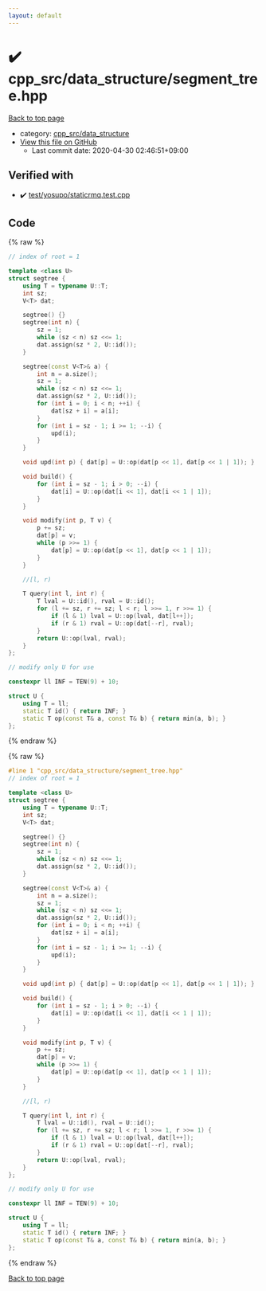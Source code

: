 ```yaml
---
layout: default
---
```


<!-- mathjax config similar to math.stackexchange -->
<script type="text/javascript" async
  src="https://cdnjs.cloudflare.com/ajax/libs/mathjax/2.7.5/MathJax.js?config=TeX-MML-AM_CHTML">
</script>
<script type="text/x-mathjax-config">
  MathJax.Hub.Config({
    TeX: { equationNumbers: { autoNumber: "AMS" }},
    tex2jax: {
      inlineMath: [ ['$','$'] ],
      processEscapes: true
    },
    "HTML-CSS": { matchFontHeight: false },
    displayAlign: "left",
    displayIndent: "2em"
  });
</script>

<script type="text/javascript" src="https://cdnjs.cloudflare.com/ajax/libs/jquery/3.4.1/jquery.min.js"></script>
<script src="https://cdn.jsdelivr.net/npm/jquery-balloon-js@1.1.2/jquery.balloon.min.js" integrity="sha256-ZEYs9VrgAeNuPvs15E39OsyOJaIkXEEt10fzxJ20+2I=" crossorigin="anonymous"></script>
<script type="text/javascript" src="../../../assets/js/copy-button.js"></script>
<link rel="stylesheet" href="../../../assets/css/copy-button.css" />


# :heavy_check_mark: cpp_src/data_structure/segment_tree.hpp

<a href="../../../index.html">Back to top page</a>

* category: <a href="../../../index.html#0efeb1959dbc8f7e9170e2d5bfa803ae">cpp_src/data_structure</a>
* <a href="{{ site.github.repository_url }}/blob/master/cpp_src/data_structure/segment_tree.hpp">View this file on GitHub</a>
    - Last commit date: 2020-04-30 02:46:51+09:00




## Verified with

* :heavy_check_mark: <a href="../../../verify/test/yosupo/staticrmq.test.cpp.html">test/yosupo/staticrmq.test.cpp</a>


## Code

<a id="unbundled"></a>
{% raw %}
```cpp
// index of root = 1

template <class U>
struct segtree {
    using T = typename U::T;
    int sz;
    V<T> dat;

    segtree() {}
    segtree(int n) {
        sz = 1;
        while (sz < n) sz <<= 1;
        dat.assign(sz * 2, U::id());
    }

    segtree(const V<T>& a) {
        int n = a.size();
        sz = 1;
        while (sz < n) sz <<= 1;
        dat.assign(sz * 2, U::id());
        for (int i = 0; i < n; ++i) {
            dat[sz + i] = a[i];
        }
        for (int i = sz - 1; i >= 1; --i) {
            upd(i);
        }
    }

    void upd(int p) { dat[p] = U::op(dat[p << 1], dat[p << 1 | 1]); }

    void build() {
        for (int i = sz - 1; i > 0; --i) {
            dat[i] = U::op(dat[i << 1], dat[i << 1 | 1]);
        }
    }

    void modify(int p, T v) {
        p += sz;
        dat[p] = v;
        while (p >>= 1) {
            dat[p] = U::op(dat[p << 1], dat[p << 1 | 1]);
        }
    }

    //[l, r)

    T query(int l, int r) {
        T lval = U::id(), rval = U::id();
        for (l += sz, r += sz; l < r; l >>= 1, r >>= 1) {
            if (l & 1) lval = U::op(lval, dat[l++]);
            if (r & 1) rval = U::op(dat[--r], rval);
        }
        return U::op(lval, rval);
    }
};

// modify only U for use

constexpr ll INF = TEN(9) + 10;

struct U {
    using T = ll;
    static T id() { return INF; }
    static T op(const T& a, const T& b) { return min(a, b); }
};
```
{% endraw %}

<a id="bundled"></a>
{% raw %}
```cpp
#line 1 "cpp_src/data_structure/segment_tree.hpp"
// index of root = 1

template <class U>
struct segtree {
    using T = typename U::T;
    int sz;
    V<T> dat;

    segtree() {}
    segtree(int n) {
        sz = 1;
        while (sz < n) sz <<= 1;
        dat.assign(sz * 2, U::id());
    }

    segtree(const V<T>& a) {
        int n = a.size();
        sz = 1;
        while (sz < n) sz <<= 1;
        dat.assign(sz * 2, U::id());
        for (int i = 0; i < n; ++i) {
            dat[sz + i] = a[i];
        }
        for (int i = sz - 1; i >= 1; --i) {
            upd(i);
        }
    }

    void upd(int p) { dat[p] = U::op(dat[p << 1], dat[p << 1 | 1]); }

    void build() {
        for (int i = sz - 1; i > 0; --i) {
            dat[i] = U::op(dat[i << 1], dat[i << 1 | 1]);
        }
    }

    void modify(int p, T v) {
        p += sz;
        dat[p] = v;
        while (p >>= 1) {
            dat[p] = U::op(dat[p << 1], dat[p << 1 | 1]);
        }
    }

    //[l, r)

    T query(int l, int r) {
        T lval = U::id(), rval = U::id();
        for (l += sz, r += sz; l < r; l >>= 1, r >>= 1) {
            if (l & 1) lval = U::op(lval, dat[l++]);
            if (r & 1) rval = U::op(dat[--r], rval);
        }
        return U::op(lval, rval);
    }
};

// modify only U for use

constexpr ll INF = TEN(9) + 10;

struct U {
    using T = ll;
    static T id() { return INF; }
    static T op(const T& a, const T& b) { return min(a, b); }
};

```
{% endraw %}

<a href="../../../index.html">Back to top page</a>

